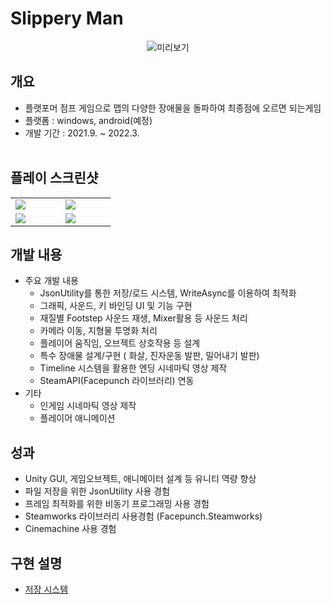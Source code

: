 # Slippery Man 
<center>

 ![미리보기](../Jump.gif)

</center>
<!--
### [프로그램 다운로드(데모버전)]()
- 데모 버전 준비중
-->

## 개요 
- 플랫포머 점프 게임으로 맵의 다양한 장애물을 돌파하여 최종점에 오르면 되는게임
- 플랫폼 : windows, android(예정)
- 개발 기간 : 2021.9. ~ 2022.3.
<br><br>

## 플레이 스크린샷

<table>
<tr>
  <td width="20%">
    <Image src="PlayScreenShot/ArrowHitBack.jpg">
  </td>
  <td width="20%">
    <Image src="PlayScreenShot/AirUp.jpg">
  </td>
</tr>
<tr>
  <td>
    <Image src="PlayScreenShot/BindingPanelAndYAndNo.jpg">
  </td>
  <td>
    <Image src="PlayScreenShot/LadderMove.jpg">
  </td>
</tr>
</table>

## 개발 내용
- 주요 개발 내용
  - JsonUtility를 통한 저장/로드 시스템, WriteAsync를 이용하여 최적화
  - 그래픽, 사운드, 키 바인딩 UI 및 기능 구현
  - 재질별 Footstep 사운드 재생, Mixer활용 등 사운드 처리
  - 카메라 이동, 지형물 투명화 처리
  - 플레이어 움직임, 오브젝트 상호작용 등 설계
  - 특수 장애물 설계/구현 ( 화살, 진자운동 발판, 밀어내기 발판)
  - Timeline 시스템을 활용한 엔딩 시네마틱 영상 제작
  - SteamAPI(Facepunch 라이브러리) 연동
- 기타 
  - 인게임 시네마틱 영상 제작
  - 플레이어 애니메이션

## 성과
- Unity GUI, 게임오브젝트, 애니메이터 설계 등 유니티 역량 향상
- 파일 저장을 위한 JsonUtility 사용 경험
- 프레임 최적화를 위한 비동기 프로그래밍 사용 경험
- Steamworks 라이브러리 사용경험 (Facepunch.Steamworks)
- Cinemachine 사용 경험

## 구현 설명
- [저장 시스템](./SaveSystemDetailFortfolio/)

<!-- ## 데모버전 플레이
- [링크]() -->
